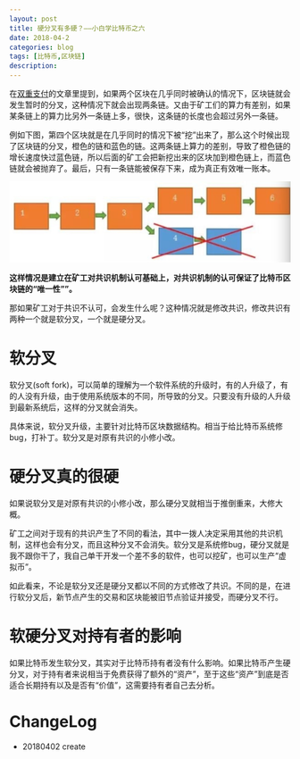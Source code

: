 ```yaml
---
layout: post
title: 硬分叉有多硬？——小白学比特币之六
date: 2018-04-2
categories: blog
tags: [比特币,区块链]
description:
---
```


在[双重支付](/_posts/2018-03-14-learning-bitcoin-double-spending.md)的文章里提到，如果两个区块在几乎同时被确认的情况下，区块链就会发生暂时的分叉，这种情况下就会出现两条链。又由于矿工们的算力有差别，如果某条链上的算力比另外一条链上多，很快，这条链的长度也会超过另外一条链。

例如下图，第四个区块就是在几乎同时的情况下被“挖”出来了，那么这个时候出现了区块链的分叉，橙色的链和蓝色的链。这两条链上算力的差别，导致了橙色链的增长速度快过蓝色链，所以后面的矿工会把新挖出来的区块加到橙色链上，而蓝色链就会被抛弃了。最后，只有一条链能被保存下来，成为真正有效唯一账本。

![](/img/learningbitcoin/blockchainfork.jpg)

**这样情况是建立在矿工对共识机制认可基础上，对共识机制的认可保证了比特币区块链的“唯一性””。**


那如果矿工对于共识不认可，会发生什么呢？这种情况就是修改共识，修改共识有两种一个就是软分叉，一个就是硬分叉。

# 软分叉
软分叉(soft fork)，可以简单的理解为一个软件系统的升级时，有的人升级了，有的人没有升级，由于使用系统版本的不同，所导致的分叉。只要没有升级的人升级到最新系统后，这样的分叉就会消失。

具体来说，软分叉升级，主要针对比特币区块数据结构。相当于给比特币系统修bug，打补丁。软分叉是对原有共识的小修小改。


# 硬分叉真的很硬
如果说软分叉是对原有共识的小修小改，那么硬分叉就相当于推倒重来，大修大概。

矿工之间对于现有的共识产生了不同的看法，其中一拨人决定采用其他的共识机制，这样也会有分叉，而且这种分叉不会消失。软分叉是系统修bug，硬分叉就是我不跟你干了，我自己单干开发一个差不多的软件，也可以挖矿，也可以生产“虚拟币”。

如此看来，不论是软分叉还是硬分叉都以不同的方式修改了共识。不同的是，在进行软分叉后，新节点产生的交易和区块能被旧节点验证并接受，而硬分叉不行。

# 软硬分叉对持有者的影响
如果比特币发生软分叉，其实对于比特币持有者没有什么影响。如果比特币产生硬分叉，对于持有者来说相当于免费获得了额外的“资产”，至于这些“资产”到底是否适合长期持有以及是否有“价值”，这需要持有者自己去分析。

# ChangeLog
- 20180402 create

